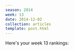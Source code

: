```yaml
---
season: 2014
week: 13
date: 2014-12-02
collection: articles
template: post.html
---
```


Here's your week 13 rankings:
